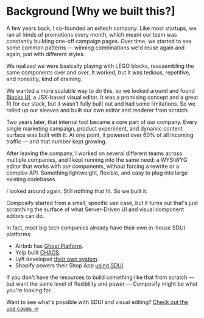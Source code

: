 # Background [Why we built this?]

A few years back, I co-founded an edtech company. Like most startups, we ran all kinds of promotions every month, which meant our team was constantly building one-off campaign pages. Over time, we started to see some common patterns — winning combinations we'd reuse again and again, just with different styles.

We realized we were basically playing with LEGO blocks, reassembling the same components over and over. It worked, but it was tedious, repetitive, and honestly, kind of draining.

We wanted a more scalable way to do this, so we looked around and found [Blocks UI](https://blocks-ui.com), a JSX-based visual editor. It was a promising concept and a great fit for our stack, but it wasn't fully built out and had some limitations. So we rolled up our sleeves and built our own editor and renderer from scratch.

Two years later, that internal tool became a core part of our company. Every single marketing campaign, product experiment, and dynamic content surface was built with it. At one point, it powered over 60% of all incoming traffic — and that number kept growing.

After leaving the company, I worked on several different teams across multiple companies, and I kept running into the same need: a WYSIWYG editor that works with _our_ components, without forcing a rewrite or a complex API. Something lightweight, flexible, and easy to plug into large existing codebases.

I looked around again. Still nothing that fit. So we built it.

Composify started from a small, specific use case, but it turns out that's just scratching the surface of what Server-Driven UI and visual component editors can do.

In fact, most big tech companies already have their own in-house SDUI platforms:

- Airbnb has [Ghost Platform](https://medium.com/airbnb-engineering/a-deep-dive-into-airbnbs-server-driven-ui-system-842244c5f5).
- Yelp built [CHAOS](https://engineeringblog.yelp.com/2024/03/chaos-yelps-unified-framework-for-server-driven-ui.html?utm_source=chatgpt.com).
- Lyft developed [their own system](https://eng.lyft.com/the-journey-to-server-driven-ui-at-lyft-bikes-and-scooters-c19264a0378e).
- Shopify powers their Shop App [using SDUI](https://shopify.engineering/server-driven-ui-in-shop-app).

If you don't have the resources to build something like that from scratch — but want the same level of flexibility and power — Composify might be what you're looking for. 

Want to see what's possible with SDUI and visual editing? [Check out the use cases →](/docs/welcome/use-cases/instant-ui-updates)
